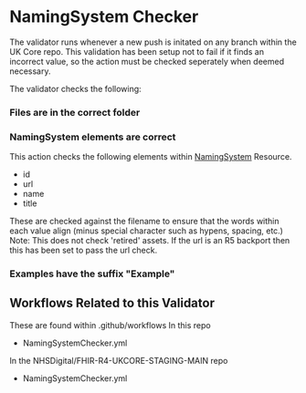 # NamingSystem Checker
The validator runs whenever a new push is initated on any branch within the UK Core repo. This validation has been setup not to fail if it finds an incorrect value, so the action must be checked seperately when deemed necessary. 

The validator checks the following:

### Files are in the correct folder

### NamingSystem elements are correct
This action checks the following elements within [NamingSystem](https://hl7.org/fhir/R4/namingsystem.html) Resource.
- id
- url
- name
- title

These are checked against the filename to ensure that the words within each value align (minus special character such as hypens, spacing, etc.)
Note: This does not check 'retired' assets. If the url is an R5 backport then this has been set to pass the url check.

### Examples have the suffix "Example"


## Workflows Related to this Validator

These are found within .github/workflows
In this repo
- NamingSystemChecker.yml

In the NHSDigital/FHIR-R4-UKCORE-STAGING-MAIN repo
- NamingSystemChecker.yml
